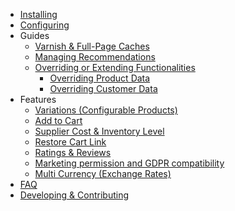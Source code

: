 * [Installing](Installing)
* [Configuring](Configuring)
* Guides
  * [Varnish & Full-Page Caches](Varnish-and-Full-Page-Caches)
  * [Managing Recommendations](Managing-Recommendations)
  * [Overriding or Extending Functionalities](Overriding-or-extending-functionalities)
    * [Overriding Product Data](Overriding-Product-Data)
    * [Overriding Customer Data](Overriding-Customer-Data)
* Features
  * [Variations (Configurable Products)](Variations-(Configurable-Products))
  * [Add to Cart](Add-to-Cart)
  * [Supplier Cost & Inventory Level](Supplier-Cost-&-Inventory-Level)
  * [Restore Cart Link](Restore-Cart-Link)
  * [Ratings & Reviews](Ratings-&-Reviews)
  * [Marketing permission and GDPR compatibility](Marketing-permission-and-GDPR-compatibility)
  * [Multi Currency (Exchange Rates)](Multi-Currency-(Exchange-Rates))
* [FAQ](FAQ)
* [Developing & Contributing](Developing)